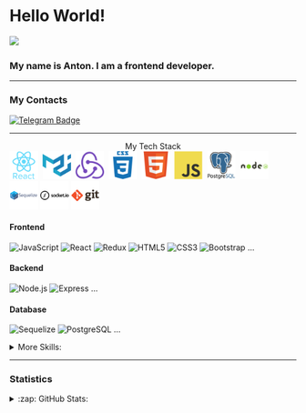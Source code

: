 # Hello World!

![](https://komarev.com/ghpvc/?username=antonatnagulov)

### My name is Anton. I am a frontend developer.
***

### My Contacts
<div id="badges">
  <a href="https://t.me/antonatnagulov">
    <img src="https://img.shields.io/badge/-Telegram-000?&logo=Telegram" alt="Telegram Badge"/>
  </a>
</div>

***

<div id="stackHeader" align="center">My Tech Stack</div>

<div>
  <img src="https://github.com/devicons/devicon/blob/master/icons/react/react-original-wordmark.svg" title="React" alt="React" width="50" height="50"/>&nbsp;
  <img src="https://github.com/devicons/devicon/blob/master/icons/materialui/materialui-original.svg" title="Material UI" alt="Material UI" width="50" height="50"/>&nbsp;
  <img src="https://github.com/devicons/devicon/blob/master/icons/redux/redux-original.svg" title="Redux" alt="Redux " width="50" height="50"/>&nbsp;
  <img src="https://github.com/devicons/devicon/blob/master/icons/css3/css3-plain-wordmark.svg"  title="CSS3" alt="CSS" width="50" height="50"/>&nbsp;
  <img src="https://github.com/devicons/devicon/blob/master/icons/html5/html5-original.svg" title="HTML5" alt="HTML" width="50" height="50"/>&nbsp;
  <img src="https://github.com/devicons/devicon/blob/master/icons/javascript/javascript-original.svg" title="JavaScript" alt="JavaScript" width="50" height="50"/>&nbsp;
  <img src="https://github.com/devicons/devicon/blob/master/icons/postgresql/postgresql-original-wordmark.svg" title="PostgreSQL"  alt="PostgreSQL" width="50" height="50"/>&nbsp;
  <img src="https://github.com/devicons/devicon/blob/master/icons/nodejs/nodejs-original-wordmark.svg" title="NodeJS" alt="NodeJS" width="50" height="50"/>&nbsp;
  <img src="https://github.com/devicons/devicon/blob/master/icons/sequelize/sequelize-original-wordmark.svg" title="Sequeize" **alt="Sequeize" width="50" height="50"/>
  <img src="https://github.com/devicons/devicon/blob/master/icons/socketio/socketio-original-wordmark.svg" title="SocketIO" **alt="SocketIO" width="50" height="50"/>
  <img src="https://github.com/devicons/devicon/blob/master/icons/git/git-original-wordmark.svg" title="Git" **alt="Git" width="50" height="50"/>


</div>

#### Frontend
![JavaScript](https://img.shields.io/badge/-JavaScript-000?&logo=JavaScript)
![React](https://img.shields.io/badge/-React-000?&logo=React)
![Redux](https://img.shields.io/badge/-Redux-000?&logo=Redux)
![HTML5](https://img.shields.io/badge/-HTML5-000?&logo=HTML5)
![CSS3](https://img.shields.io/badge/-CSS3-000?&logo=CSS3)
![Bootstrap](https://img.shields.io/badge/-Bootstrap-000?&logo=Bootstrap)
...
#### Backend
![Node.js](https://img.shields.io/badge/-Node.js-000?&logo=Node.js)
![Express](https://img.shields.io/badge/-Express-000?&logo=Express)
...
#### Database
![Sequelize](https://img.shields.io/badge/-Sequelize-000?&logo=Sequelize)
![PostgreSQL](https://img.shields.io/badge/-PostgreSQL-000?&logo=PostgreSQL)
...

<details>
<summary>More Skills:</summary>

![JEST](https://img.shields.io/badge/-JEST-000?&logo=JEST)
![GitHub](https://img.shields.io/badge/-GitHub-000?&logo=GitHub)
![Visual Studio Code](https://img.shields.io/badge/-Visual%20Studio%20Code-000?&logo=Visual%20Studio%20Code)
![Slack](https://img.shields.io/badge/-Slack-000?&logo=Slack)
...
</details>

***

### Statistics

<details>
  <summary>:zap: GitHub Stats:</summary>
    <img align="left" alt="codeSTACKr's GitHub Stats" src="https://github-readme-stats.vercel.app/api?username=antonatnagulov&show_icons=true&theme=radical"/>
</details>
